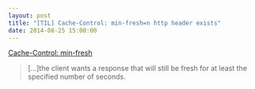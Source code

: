 ```yaml
---
layout: post
title: "[TIL] Cache-Control: min-fresh=n http header exists"
date: 2014-08-25 15:00:00
---
```


[Cache-Control: min-fresh](http://www.w3.org/Protocols/rfc2616/rfc2616-sec14.html#sec14.9.3)

> [...]the client wants a response that will still be fresh for at least the specified number of seconds.
